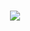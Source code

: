 <p style="margin: 15px;" align="center">
    <img src="https://readme-typing-svg.herokuapp.com?duration=2000&color=#00FF00center=true&vCenter=true&lines=Developer+Fullstack;I+Like+Sports;Code+addicts">
</p>
